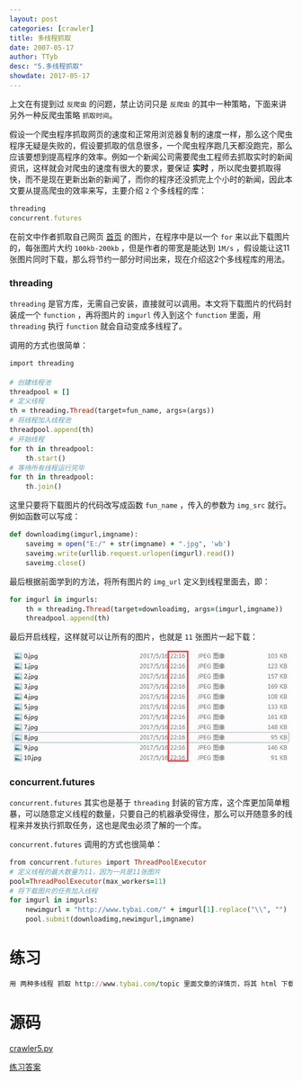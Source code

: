 ```yaml
---
layout: post
categories: [crawler]
title: 多线程抓取
date: 2007-05-17
author: TTyb
desc: "5.多线程抓取"
showdate: 2017-05-17
---
```


上文在有提到过 `反爬虫` 的问题，禁止访问只是 `反爬虫` 的其中一种策略，下面来讲另外一种反爬虫策略 `抓取时间`。

假设一个爬虫程序抓取网页的速度和正常用浏览器复制的速度一样，那么这个爬虫程序无疑是失败的，假设要抓取的信息很多，一个爬虫程序跑几天都没跑完，那么应该要想到提高程序的效率。例如一个新闻公司需要爬虫工程师去抓取实时的新闻资讯，这样就会对爬虫的速度有很大的要求，要保证 **实时** ，所以爬虫要抓取得快，而不是现在更新出新的新闻了，而你的程序还没抓完上个小时的新闻，因此本文要从提高爬虫的效率来写，主要介绍 `2` 个多线程的库：

~~~ruby
threading
concurrent.futures
~~~

在前文中作者抓取自己网页 [首页](http://www.tybai.com/) 的图片，在程序中是以一个 `for` 来以此下载图片的，每张图片大约 `100kb-200kb` ，但是作者的带宽是能达到 `1M/s` ，假设能让这11张图片同时下载，那么将节约一部分时间出来，现在介绍这2个多线程库的用法。

### threading

`threading` 是官方库，无需自己安装，直接就可以调用。本文将下载图片的代码封装成一个 `function` ，再将图片的 `imgurl` 传入到这个 `function` 里面，用 `threading` 执行 `function` 就会自动变成多线程了。

调用的方式也很简单：

~~~ruby
import threading

# 创建线程池
threadpool = []
# 定义线程
th = threading.Thread(target=fun_name, args=(args))
# 将线程加入线程池
threadpool.append(th)
# 开始线程
for th in threadpool:
    th.start()
# 等待所有线程运行完毕
for th in threadpool:
    th.join()
~~~

这里只要将下载图片的代码改写成函数 `fun_name` ，传入的参数为 `img_src` 就行。例如函数可以写成：

~~~ruby
def downloadimg(imgurl,imgname):
    saveimg = open("E:/" + str(imgname) + ".jpg", 'wb')
    saveimg.write(urllib.request.urlopen(imgurl).read())
    saveimg.close()
~~~

最后根据前面学到的方法，将所有图片的 `img_url` 定义到线程里面去，即：

~~~ruby
for imgurl in imgurls:
    th = threading.Thread(target=downloadimg, args=(imgurl,imgname))
	threadpool.append(th)
~~~

最后开启线程，这样就可以让所有的图片，也就是 `11` 张图片一起下载：

<p style="text-align:center"><img  src="/img/crawler5/result1.jpg" class="img-responsive center-block"/></p>

### concurrent.futures

`concurrent.futures` 其实也是基于 `threading` 封装的官方库，这个库更加简单粗暴，可以随意定义线程的数量，只要自己的机器承受得住，那么可以开随意多的线程来并发执行抓取任务，这也是爬虫必须了解的一个库。

`concurrent.futures` 调用的方式也很简单：

~~~ruby
from concurrent.futures import ThreadPoolExecutor
# 定义线程的最大数量为11，因为一共是11张图片
pool=ThreadPoolExecutor(max_workers=11)
# 将下载图片的任务加入线程
for imgurl in imgurls:
    newimgurl = "http://www.tybai.com/" + imgurl[1].replace("\\", "")
    pool.submit(downloadimg,newimgurl,imgname)
~~~



# 练习

~~~ruby
用 两种多线程 抓取 http://www.tybai.com/topic 里面文章的详情页，将其 html 下载到本地
~~~

# 源码

<a href="/code/crawler5/crawler5.py" target="_blank">crawler5.py</a>

<a href="/code/crawler5/answer.py" target="_blank">练习答案</a>